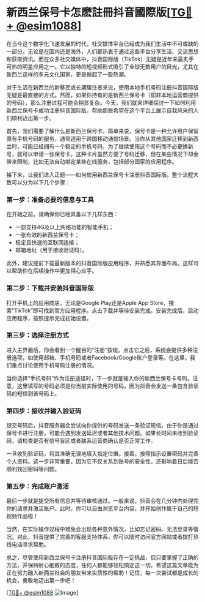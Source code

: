 # 新西兰保号卡怎麽註冊抖音國際版[[TG💪+ @esim1088](https://t.me/s/esim1088)]

在当今这个数字化飞速发展的时代，社交媒体平台已经成为我们生活中不可或缺的一部分。无论是在国内还是海外，人们都热衷于通过这些平台分享生活、交流思想和获取资讯。而在众多社交媒体中，抖音国际版（TikTok）无疑是近年来最炙手可热的明星应用之一。它以独特的短视频形式吸引了全球无数用户的目光，尤其在新西兰这样的多元文化国家，更是掀起了一股热潮。

对于生活在新西兰的新移民或长期居住者来说，使用本地手机号码注册抖音国际版无疑是最直接的方式。然而，如果你持有的是新西兰保号卡（即非本地运营商提供的号码），那么注册过程可能会稍显复杂。今天，我们就来详细探讨一下如何利用新西兰保号卡成功注册抖音国际版，帮助那些希望在这个平台上展示自我风采的人们顺利迈出第一步。

首先，我们需要了解什么是新西兰保号卡。简单来说，保号卡是一种允许用户保留原有手机号码的服务，通常适用于跨国移动通信场景。当你从其他国家迁移到新西兰时，可能已经拥有一个稳定的手机号码，为了继续使用这个号码而不必更换新号，就可以申请一张保号卡。这种卡片虽然方便了号码迁移，但在某些情况下却会带来限制，比如无法自动绑定某些在线服务，包括部分国家的应用程序。

接下来，让我们进入正题——如何使用新西兰保号卡注册抖音国际版。整个流程大致可以分为以下几个步骤：

### **第一步：准备必要的信息与工具**

在开始之前，请确保你已经具备以下几样东西：
- 一部支持4G及以上网络功能的智能手机；
- 一张有效的新西兰保号卡；
- 稳定且快速的互联网连接；
- 邮箱地址（用于接收验证码）。

此外，建议提前下载最新版本的抖音国际版应用程序，并熟悉其界面布局。这样可以帮助你在后续操作中更加得心应手。

### **第二步：下载并安装抖音国际版**

打开手机上的应用商店，无论是Google Play还是Apple App Store，搜索“TikTok”即可找到官方应用程序。点击下载并等待安装完成。安装完成后，启动应用程序，按照提示完成初始设置。

### **第三步：选择注册方式**

进入主界面后，你会看到一个醒目的“注册”按钮。点击它之后，系统会提供多种注册选项，如使用邮箱、手机号码或者Facebook/Google账户登录等。在这里，我们重点讨论使用手机号码注册的情况。

当你选择“手机号码”作为注册途径时，下一步就是输入你的新西兰保号卡号码。注意，这里填写的号码必须是你当前实际使用的号码，因为抖音会发送一条包含验证码的短信到该号码上。

### **第四步：接收并输入验证码**

提交号码后，抖音服务器会尝试向你提供的号码发送一条验证短信。由于你是通过保号卡进行注册，可能会遇到发送延迟或者其他技术问题。如果长时间未收到验证码，请检查是否有信号盲区或者联系运营商确认是否正常工作。

一旦收到验证码，将其准确无误地填入指定位置。接着，按照指示设置密码并完善个人资料。这一步非常重要，因为它不仅关系到账号的安全性，还影响着日后能否顺利找回密码等问题。

### **第五步：完成账户激活**

最后一步就是提交所有信息并等待审核通过。一般来说，抖音会在几分钟内处理完你的请求并激活账户。此时，你可以自由浏览平台内容，并开始创作属于自己的短视频作品啦！

当然，在实际操作过程中难免会出现各种意外情况，比如忘记密码、无法登录等情况。对此，抖音提供了完善的客服支持体系，你可以随时访问官方网站或者拨打热线电话寻求帮助。

总之，尽管使用新西兰保号卡注册抖音国际版存在一定挑战，但只要掌握了正确的方法，并保持耐心细致的态度，任何人都能够轻松搞定这一切。希望这篇文章能为正在努力融入新西兰社会的朋友带来实质性的帮助！记住，每一次尝试都是成长的机会，勇敢地迈出第一步吧！

[[TG💪+ @esim1088](https://t.me/s/esim1088) ![Image](https://i.postimg.cc/4NQfJmqS/Snipaste-2025-05-13-00-14-12.png)]
